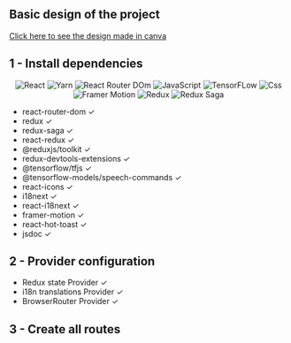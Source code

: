 ## Basic design of the project 

[Click here to see the design made in canva](https://www.canva.com/design/DAE9rlkhC38/nlklK5hQLe45GdD4XwcWRw/view?utm_content=DAE9rlkhC38&utm_campaign=share_your_design&utm_medium=link&utm_source=shareyourdesignpanel#6)

## 1 - Install dependencies

<p align="center">
    <img src="https://img.shields.io/badge/React-20232A?style=for-the-badge&logo=react&logoColor=61DAFB" alt="React"/>
    <img src="https://img.shields.io/badge/Yarn-2C8EBB?style=for-the-badge&logo=yarn&logoColor=white" alt="Yarn"/>
    <img src="https://img.shields.io/badge/React_Router-CA4245?style=for-the-badge&logo=react-router&logoColor=white" alt="React Router DOm"/>
    <img src="https://img.shields.io/badge/JavaScript-323330?style=for-the-badge&logo=javascript&logoColor=F7DF1E" alt="JavaScript"/>
    <img src="https://img.shields.io/badge/TensorFlow-FF6F00?style=for-the-badge&logo=tensorflow&logoColor=white" alt="TensorFLow"/>
    <img src="https://img.shields.io/badge/CSS3-1572B6?style=for-the-badge&logo=css3&logoColor=white" alt="Css"/>
    <img src="https://img.shields.io/badge/Framer-black?style=for-the-badge&logo=framer&logoColor=blue" alt="Framer Motion"/>
    <img src="https://img.shields.io/badge/Redux-593D88?style=for-the-badge&logo=redux&logoColor=white" alt="Redux"/>
    <img src="https://img.shields.io/badge/Redux%20saga-86D46B?style=for-the-badge&logo=redux%20saga&logoColor=999999" alt="Redux Saga"/>
</p>

- react-router-dom ✓
- redux ✓
- redux-saga ✓
- react-redux ✓
- @reduxjs/toolkit ✓
- redux-devtools-extensions ✓
- @tensorflow/tfjs ✓
- @tensorflow-models/speech-commands ✓
- react-icons ✓
- i18next ✓
- react-i18next ✓
- framer-motion ✓
- react-hot-toast ✓ 
- jsdoc ✓

## 2 - Provider configuration

- Redux state Provider ✓ 
- i18n translations Provider ✓
- BrowserRouter Provider ✓

## 3 - Create all routes



